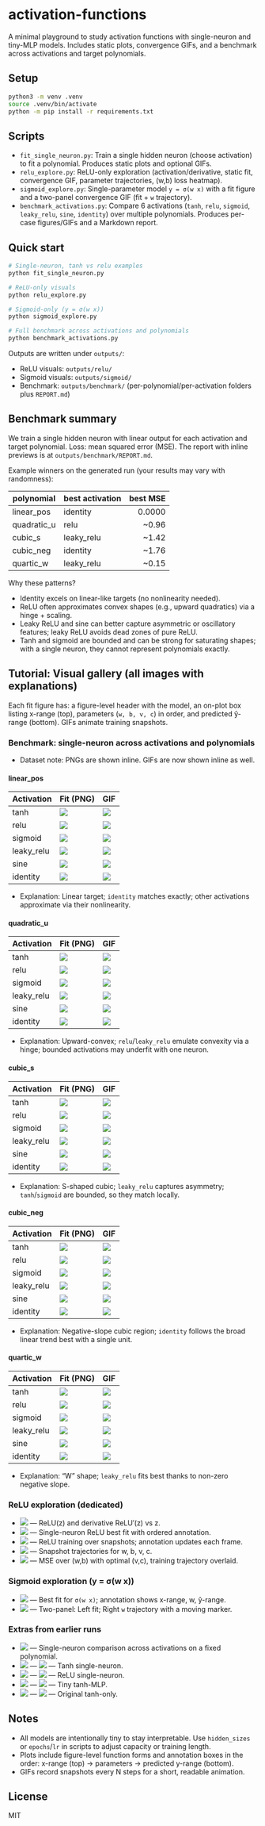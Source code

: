 # activation-functions

A minimal playground to study activation functions with single-neuron and tiny-MLP models. Includes static plots, convergence GIFs, and a benchmark across activations and target polynomials.

## Setup

```bash
python3 -m venv .venv
source .venv/bin/activate
python -m pip install -r requirements.txt
```

## Scripts

- `fit_single_neuron.py`: Train a single hidden neuron (choose activation) to fit a polynomial. Produces static plots and optional GIFs.
- `relu_explore.py`: ReLU-only exploration (activation/derivative, static fit, convergence GIF, parameter trajectories, (w,b) loss heatmap).
- `sigmoid_explore.py`: Single-parameter model `y = σ(w x)` with a fit figure and a two-panel convergence GIF (fit + `w` trajectory).
- `benchmark_activations.py`: Compare 6 activations (`tanh`, `relu`, `sigmoid`, `leaky_relu`, `sine`, `identity`) over multiple polynomials. Produces per-case figures/GIFs and a Markdown report.

## Quick start

```bash
# Single-neuron, tanh vs relu examples
python fit_single_neuron.py

# ReLU-only visuals
python relu_explore.py

# Sigmoid-only (y = σ(w x))
python sigmoid_explore.py

# Full benchmark across activations and polynomials
python benchmark_activations.py
```

Outputs are written under `outputs/`:
- ReLU visuals: `outputs/relu/`
- Sigmoid visuals: `outputs/sigmoid/`
- Benchmark: `outputs/benchmark/` (per-polynomial/per-activation folders plus `REPORT.md`)

## Benchmark summary

We train a single hidden neuron with linear output for each activation and target polynomial. Loss: mean squared error (MSE). The report with inline previews is at `outputs/benchmark/REPORT.md`.

Example winners on the generated run (your results may vary with randomness):

| polynomial   | best activation | best MSE |
|--------------|-----------------|---------:|
| linear_pos   | identity        | 0.0000   |
| quadratic_u  | relu            | ~0.96    |
| cubic_s      | leaky_relu      | ~1.42    |
| cubic_neg    | identity        | ~1.76    |
| quartic_w    | leaky_relu      | ~0.15    |

Why these patterns?
- Identity excels on linear-like targets (no nonlinearity needed).
- ReLU often approximates convex shapes (e.g., upward quadratics) via a hinge + scaling.
- Leaky ReLU and sine can better capture asymmetric or oscillatory features; leaky ReLU avoids dead zones of pure ReLU.
- Tanh and sigmoid are bounded and can be strong for saturating shapes; with a single neuron, they cannot represent polynomials exactly.

## Tutorial: Visual gallery (all images with explanations)

Each fit figure has: a figure-level header with the model, an on-plot box listing x-range (top), parameters (`w, b, v, c`) in order, and predicted ŷ-range (bottom). GIFs animate training snapshots.

### Benchmark: single-neuron across activations and polynomials
- Dataset note: PNGs are shown inline. GIFs are now shown inline as well.

#### linear_pos
| Activation | Fit (PNG) | GIF |
|--|--|--|
| tanh | ![](outputs/benchmark/linear_pos/tanh/linear_pos_tanh_fit.png) | ![](outputs/benchmark/linear_pos/tanh/linear_pos_tanh_convergence.gif) |
| relu | ![](outputs/benchmark/linear_pos/relu/linear_pos_relu_fit.png) | ![](outputs/benchmark/linear_pos/relu/linear_pos_relu_convergence.gif) |
| sigmoid | ![](outputs/benchmark/linear_pos/sigmoid/linear_pos_sigmoid_fit.png) | ![](outputs/benchmark/linear_pos/sigmoid/linear_pos_sigmoid_convergence.gif) |
| leaky_relu | ![](outputs/benchmark/linear_pos/leaky_relu/linear_pos_leaky_relu_fit.png) | ![](outputs/benchmark/linear_pos/leaky_relu/linear_pos_leaky_relu_convergence.gif) |
| sine | ![](outputs/benchmark/linear_pos/sine/linear_pos_sine_fit.png) | ![](outputs/benchmark/linear_pos/sine/linear_pos_sine_convergence.gif) |
| identity | ![](outputs/benchmark/linear_pos/identity/linear_pos_identity_fit.png) | ![](outputs/benchmark/linear_pos/identity/linear_pos_identity_convergence.gif) |

- Explanation: Linear target; `identity` matches exactly; other activations approximate via their nonlinearity.

#### quadratic_u
| Activation | Fit (PNG) | GIF |
|--|--|--|
| tanh | ![](outputs/benchmark/quadratic_u/tanh/quadratic_u_tanh_fit.png) | ![](outputs/benchmark/quadratic_u/tanh/quadratic_u_tanh_convergence.gif) |
| relu | ![](outputs/benchmark/quadratic_u/relu/quadratic_u_relu_fit.png) | ![](outputs/benchmark/quadratic_u/relu/quadratic_u_relu_convergence.gif) |
| sigmoid | ![](outputs/benchmark/quadratic_u/sigmoid/quadratic_u_sigmoid_fit.png) | ![](outputs/benchmark/quadratic_u/sigmoid/quadratic_u_sigmoid_convergence.gif) |
| leaky_relu | ![](outputs/benchmark/quadratic_u/leaky_relu/quadratic_u_leaky_relu_fit.png) | ![](outputs/benchmark/quadratic_u/leaky_relu/quadratic_u_leaky_relu_convergence.gif) |
| sine | ![](outputs/benchmark/quadratic_u/sine/quadratic_u_sine_fit.png) | ![](outputs/benchmark/quadratic_u/sine/quadratic_u_sine_convergence.gif) |
| identity | ![](outputs/benchmark/quadratic_u/identity/quadratic_u_identity_fit.png) | ![](outputs/benchmark/quadratic_u/identity/quadratic_u_identity_convergence.gif) |

- Explanation: Upward-convex; `relu`/`leaky_relu` emulate convexity via a hinge; bounded activations may underfit with one neuron.

#### cubic_s
| Activation | Fit (PNG) | GIF |
|--|--|--|
| tanh | ![](outputs/benchmark/cubic_s/tanh/cubic_s_tanh_fit.png) | ![](outputs/benchmark/cubic_s/tanh/cubic_s_tanh_convergence.gif) |
| relu | ![](outputs/benchmark/cubic_s/relu/cubic_s_relu_fit.png) | ![](outputs/benchmark/cubic_s/relu/cubic_s_relu_convergence.gif) |
| sigmoid | ![](outputs/benchmark/cubic_s/sigmoid/cubic_s_sigmoid_fit.png) | ![](outputs/benchmark/cubic_s/sigmoid/cubic_s_sigmoid_convergence.gif) |
| leaky_relu | ![](outputs/benchmark/cubic_s/leaky_relu/cubic_s_leaky_relu_fit.png) | ![](outputs/benchmark/cubic_s/leaky_relu/cubic_s_leaky_relu_convergence.gif) |
| sine | ![](outputs/benchmark/cubic_s/sine/cubic_s_sine_fit.png) | ![](outputs/benchmark/cubic_s/sine/cubic_s_sine_convergence.gif) |
| identity | ![](outputs/benchmark/cubic_s/identity/cubic_s_identity_fit.png) | ![](outputs/benchmark/cubic_s/identity/cubic_s_identity_convergence.gif) |

- Explanation: S-shaped cubic; `leaky_relu` captures asymmetry; `tanh`/`sigmoid` are bounded, so they match locally.

#### cubic_neg
| Activation | Fit (PNG) | GIF |
|--|--|--|
| tanh | ![](outputs/benchmark/cubic_neg/tanh/cubic_neg_tanh_fit.png) | ![](outputs/benchmark/cubic_neg/tanh/cubic_neg_tanh_convergence.gif) |
| relu | ![](outputs/benchmark/cubic_neg/relu/cubic_neg_relu_fit.png) | ![](outputs/benchmark/cubic_neg/relu/cubic_neg_relu_convergence.gif) |
| sigmoid | ![](outputs/benchmark/cubic_neg/sigmoid/cubic_neg_sigmoid_fit.png) | ![](outputs/benchmark/cubic_neg/sigmoid/cubic_neg_sigmoid_convergence.gif) |
| leaky_relu | ![](outputs/benchmark/cubic_neg/leaky_relu/cubic_neg_leaky_relu_fit.png) | ![](outputs/benchmark/cubic_neg/leaky_relu/cubic_neg_leaky_relu_convergence.gif) |
| sine | ![](outputs/benchmark/cubic_neg/sine/cubic_neg_sine_fit.png) | ![](outputs/benchmark/cubic_neg/sine/cubic_neg_sine_convergence.gif) |
| identity | ![](outputs/benchmark/cubic_neg/identity/cubic_neg_identity_fit.png) | ![](outputs/benchmark/cubic_neg/identity/cubic_neg_identity_convergence.gif) |

- Explanation: Negative-slope cubic region; `identity` follows the broad linear trend best with a single unit.

#### quartic_w
| Activation | Fit (PNG) | GIF |
|--|--|--|
| tanh | ![](outputs/benchmark/quartic_w/tanh/quartic_w_tanh_fit.png) | ![](outputs/benchmark/quartic_w/tanh/quartic_w_tanh_convergence.gif) |
| relu | ![](outputs/benchmark/quartic_w/relu/quartic_w_relu_fit.png) | ![](outputs/benchmark/quartic_w/relu/quartic_w_relu_convergence.gif) |
| sigmoid | ![](outputs/benchmark/quartic_w/sigmoid/quartic_w_sigmoid_fit.png) | ![](outputs/benchmark/quartic_w/sigmoid/quartic_w_sigmoid_convergence.gif) |
| leaky_relu | ![](outputs/benchmark/quartic_w/leaky_relu/quartic_w_leaky_relu_fit.png) | ![](outputs/benchmark/quartic_w/leaky_relu/quartic_w_leaky_relu_convergence.gif) |
| sine | ![](outputs/benchmark/quartic_w/sine/quartic_w_sine_fit.png) | ![](outputs/benchmark/quartic_w/sine/quartic_w_sine_convergence.gif) |
| identity | ![](outputs/benchmark/quartic_w/identity/quartic_w_identity_fit.png) | ![](outputs/benchmark/quartic_w/identity/quartic_w_identity_convergence.gif) |

- Explanation: “W” shape; `leaky_relu` fits best thanks to non-zero negative slope.

### ReLU exploration (dedicated)
- ![](outputs/relu/relu_activation_derivative.png) — ReLU(z) and derivative ReLU′(z) vs z.
- ![](outputs/relu/relu_single_fit.png) — Single-neuron ReLU best fit with ordered annotation.
- ![](outputs/relu/relu_single_convergence.gif) — ReLU training over snapshots; annotation updates each frame.
- ![](outputs/relu/relu_param_trajectories.png) — Snapshot trajectories for w, b, v, c.
- ![](outputs/relu/relu_wb_loss_heatmap.png) — MSE over (w,b) with optimal (v,c), training trajectory overlaid.

### Sigmoid exploration (y = σ(w x))
- ![](outputs/sigmoid/sigmoid_fit.png) — Best fit for `σ(w x)`; annotation shows x-range, w, ŷ-range.
- ![](outputs/sigmoid/sigmoid_convergence.gif) — Two-panel: Left fit; Right `w` trajectory with a moving marker.

### Extras from earlier runs
- ![](outputs/single_neuron_fits.png) — Single-neuron comparison across activations on a fixed polynomial.
- ![](outputs/tanh_single_fit.png) — ![](outputs/tanh_single_convergence.gif) — Tanh single-neuron.
- ![](outputs/relu_single_fit.png) — ![](outputs/relu_single_convergence.gif) — ReLU single-neuron.
- ![](outputs/tanh_mlp_fit.png) — ![](outputs/tanh_mlp_convergence.gif) — Tiny tanh-MLP.
- ![](outputs/tanh_fit.png) — ![](outputs/tanh_convergence.gif) — Original tanh-only.

## Notes

- All models are intentionally tiny to stay interpretable. Use `hidden_sizes` or `epochs`/`lr` in scripts to adjust capacity or training length.
- Plots include figure-level function forms and annotation boxes in the order: x-range (top) → parameters → predicted y-range (bottom).
- GIFs record snapshots every N steps for a short, readable animation.

## License

MIT
